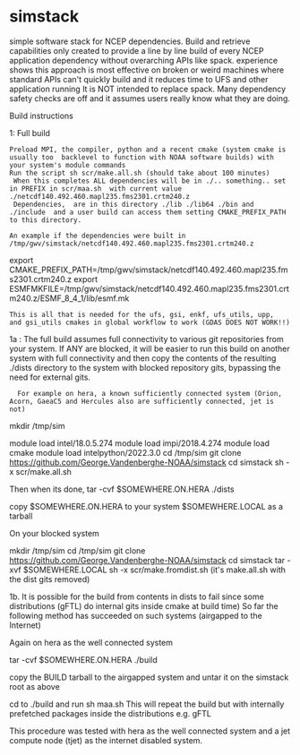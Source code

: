 # simstack
simple software stack for NCEP dependencies.   Build and retrieve capabilities only
created to provide a line by line build of every NCEP application dependency without overarching APIs like spack.
experience shows this approach is most effective on broken or weird machines where standard APIs can't quickly build and it reduces time to UFS and other application running
It is NOT intended to replace spack.  Many dependency safety checks are off and it assumes users really know what they are doing.

Build instructions

1:  Full build

    Preload MPI, the compiler, python and a recent cmake (system cmake is usually too  backlevel to function with NOAA software builds) with your system's module commands
    Run the script sh scr/make.all.sh (should take about 100 minutes)
     When this completes ALL dependencies will be in ./.. something.. set in PREFIX in scr/maa.sh  with current value  ./netcdf140.492.460.mapl235.fms2301.crtm240.z 
     Dependencies,  are in this directory ./lib ./lib64 ./bin and ./include  and a user build can access them setting CMAKE_PREFIX_PATH to this directory.
     
    An example if the dependencies were built in /tmp/gwv/simstack/netcdf140.492.460.mapl235.fms2301.crtm240.z

 export CMAKE_PREFIX_PATH=/tmp/gwv/simstack/netcdf140.492.460.mapl235.fms2301.crtm240.z
 export ESMFMKFILE=/tmp/gwv/simstack/netcdf140.492.460.mapl235.fms2301.crtm240.z/ESMF_8_4_1/lib/esmf.mk
      
    This is all that is needed for the ufs, gsi, enkf, ufs_utils, upp,  and gsi_utils cmakes in global workflow to work (GDAS DOES NOT WORK!!)

1a :   The full build assumes full connectivity to various git repositories from your system.  If ANY are blocked, it will be easier to run this
build on another system with full connectivity and then copy the contents of the resulting ./dists directory to the system with blocked repository gits, 
bypassing the need for external gits.

      For example on hera, a known sufficiently connected system (Orion, Acorn, GaeaC5 and Hercules also are sufficiently connected, jet is not)

mkdir /tmp/sim


module load  intel/18.0.5.274 
module load   impi/2018.4.274 
module load cmake
module load intelpython/2022.3.0
cd /tmp/sim
git clone https://github.com/George.Vandenberghe-NOAA/simstack
cd simstack
sh -x scr/make.all.sh



Then when its done, tar -cvf $SOMEWHERE.ON.HERA ./dists

copy $SOMEWHERE.ON.HERA to  your system $SOMEWHERE.LOCAL as a tarball

On your blocked  system

mkdir /tmp/sim
cd /tmp/sim
git clone https://github.com/George.Vandenberghe-NOAA/simstack
cd simstack
tar -xvf $SOMEWHERE.LOCAL
sh -x scr/make.fromdist.sh (it's make.all.sh with the dist gits removed)


1b.   It is possible for the build from contents in dists to fail since some distributions (gFTL) do internal gits inside cmake at build time)
So far the following method has succeeded on such systems (airgapped to the Internet)

Again on hera as the well connected system

tar -cvf $SOMEWHERE.ON.HERA ./build

copy the BUILD tarball to the airgapped system and untar it on the simstack root as above

cd to ./build and run sh maa.sh   This will repeat the build but with internally prefetched packages inside the distributions e.g. gFTL


This procedure was tested with hera as the well connected system and a jet compute node (tjet) as the internet disabled system.




